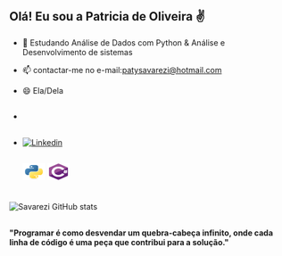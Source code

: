 ## Olá! Eu sou a Patricia de Oliveira ✌️

- 🌱 Estudando Análise de Dados com Python & Análise e Desenvolvimento de sistemas
- 📫 contactar-me no e-mail:patysavarezi@hotmail.com
- 😄 Ela/Dela
- ##

- [![Linkedin](https://img.shields.io/badge/LinkedIn-0077B5?style=for-the-badge&logo=linkedin&logoColor=white)](https://www.linkedin.com/in/patr%C3%ADcia-oliveira-a457892b1?utm_source=share&utm_campaign=share_via&utm_content=profile&utm_medium=android_app)

  ##
   <img align="center" alt="Paty-Python" height="30" width="40" src="https://raw.githubusercontent.com/devicons/devicon/master/icons/python/python-original.svg">
    <img align="center" alt="Paty-Csharp" height="30" width="40" src="https://raw.githubusercontent.com/devicons/devicon/master/icons/csharp/csharp-original.svg">

    #

![Savarezi GitHub stats](https://github-readme-stats.vercel.app/api?username=Savarezi&show_icons=true&theme=radical)

##
**"Programar é como desvendar um quebra-cabeça infinito, onde cada linha de código é uma peça que contribui para a solução."**




    
